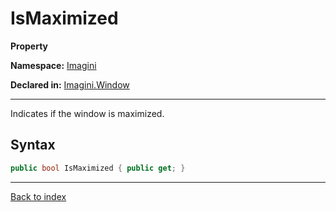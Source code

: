 # IsMaximized

**Property**

**Namespace:** [Imagini](Imagini.md)

**Declared in:** [Imagini.Window](Imagini.Window.md)

------



Indicates if the window is maximized.


## Syntax

```csharp
public bool IsMaximized { public get; }
```

------

[Back to index](index.md)